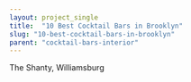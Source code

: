 ```yaml
---
layout: project_single
title:  "10 Best Cocktail Bars in Brooklyn"
slug: "10-best-cocktail-bars-in-brooklyn"
parent: "cocktail-bars-interior"
---
```

The Shanty, Williamsburg